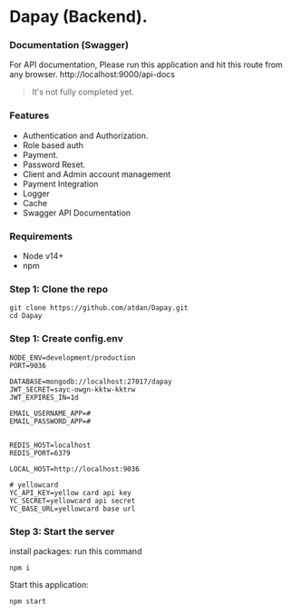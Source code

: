 # Dapay (Backend). 
### Documentation (Swagger)
  For API documentation, Please run this application and hit this route from any browser. 
http://localhost:9000/api-docs
 > It's not fully completed yet. 
### Features
* Authentication and Authorization. 
* Role based auth
* Payment. 
* Password Reset. 
* Client and Admin account management
* Payment Integration
* Logger
* Cache
* Swagger API Documentation 
### Requirements 
* Node v14+ 
* npm 
### Step 1: Clone the repo 
``` 
git clone https://github.com/atdan/Dapay.git
cd Dapay
``` 
### Step 1: Create config.env
```
NODE_ENV=development/production
PORT=9036

DATABASE=mongodb://localhost:27017/dapay
JWT_SECRET=sayc-owgn-kktw-kktrw
JWT_EXPIRES_IN=1d

EMAIL_USERNAME_APP=#
EMAIL_PASSWORD_APP=#


REDIS_HOST=localhost
REDIS_PORT=6379

LOCAL_HOST=http://localhost:9036

# yellowcard
YC_API_KEY=yellow card api key
YC_SECRET=yellowcard api secret
YC_BASE_URL=yellowcard base url
```

### Step 3: Start the server 
install packages: run this command 
``` 
npm i 
``` 
Start this application: <br />
``` 
npm start
```